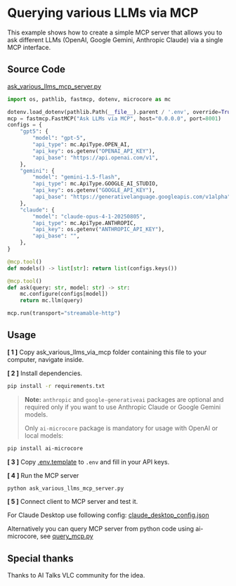 # Querying various LLMs via MCP

This example shows how to create a simple MCP server
that allows you to ask different LLMs (OpenAI, Google Gemini, Anthropic Claude)
via a single MCP interface.



## Source Code
[ask_various_llms_mcp_server.py](ask_various_llms_mcp_server.py)

```python
import os, pathlib, fastmcp, dotenv, microcore as mc

dotenv.load_dotenv(pathlib.Path(__file__).parent / '.env', override=True)
mcp = fastmcp.FastMCP("Ask LLMs via MCP", host="0.0.0.0", port=8001)
configs = {
    "gpt5": {
        "model": "gpt-5",
        "api_type": mc.ApiType.OPEN_AI,
        "api_key": os.getenv("OPENAI_API_KEY"),
        "api_base": "https://api.openai.com/v1",
    },
    "gemini": {
        "model": "gemini-1.5-flash",
        "api_type": mc.ApiType.GOOGLE_AI_STUDIO,
        "api_key": os.getenv("GOOGLE_API_KEY"),
        "api_base": "https://generativelanguage.googleapis.com/v1alpha",
    },
    "claude": {
        "model": "claude-opus-4-1-20250805",
        "api_type": mc.ApiType.ANTHROPIC,
        "api_key": os.getenv("ANTHROPIC_API_KEY"),
        "api_base": "",
    },
}

@mcp.tool()
def models() -> list[str]: return list(configs.keys())

@mcp.tool()
def ask(query: str, model: str) -> str:
    mc.configure(configs[model])
    return mc.llm(query)

mcp.run(transport="streamable-http")
```

## Usage

**[ 1 ]** Copy ask_various_llms_via_mcp folder containing this file to your computer, navigate inside.

**[ 2 ]** Install dependencies.
```bash
pip install -r requirements.txt
```

> **Note:** `anthropic` and `google-generativeai` packages are optional and required only if you
> want to use Anthropic Claude or Google Gemini models.
> 
> Only `ai-microcore` package is mandatory for usage with OpenAI or local models:
```bash
pip install ai-microcore
```
**[ 3 ]** Copy [.env.template](.env.template) to `.env` and fill in your API keys.

**[ 4 ]** Run the MCP server
```bash
python ask_various_llms_mcp_server.py
```

**[ 5 ]** Connect client to MCP server and test it.

For Claude Desktop use following config: [claude_desktop_config.json](claude_desktop_config.json)

Alternatively you can query MCP server from python code using ai-microcore, see [query_mcp.py](query_mcp.py)

## Special thanks
Thanks to AI Talks VLC community for the idea.